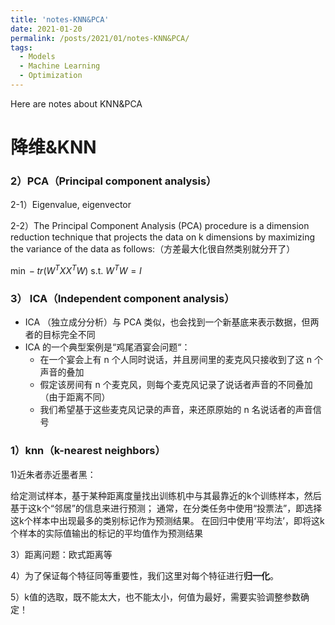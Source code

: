 ```yaml
---
title: 'notes-KNN&PCA'
date: 2021-01-20
permalink: /posts/2021/01/notes-KNN&PCA/
tags:
  - Models
  - Machine Learning
  - Optimization
---
```


Here are notes about KNN&PCA



# 降维&KNN

### 2）PCA（**Principal component analysis**）

2-1）Eigenvalue, eigenvector 

2-2）The Principal Component Analysis (PCA) procedure is a dimension reduction technique that projects the data on k dimensions by maximizing the variance of the data as follows:（方差最大化很自然类别就分开了）

$\min -tr(W^{T}XX^{T}W)$ s.t. $W^TW=I$

### 3） ICA（**Independent component analysis**）

- ICA （独立成分分析）与 PCA 类似，也会找到一个新基底来表示数据，但两者的目标完全不同
- ICA 的一个典型案例是“鸡尾酒宴会问题“：
  - 在一个宴会上有 n 个人同时说话，并且房间里的麦克风只接收到了这 n 个声音的叠加
  - 假定该房间有 n 个麦克风，则每个麦克风记录了说话者声音的不同叠加（由于距离不同）
  - 我们希望基于这些麦克风记录的声音，来还原原始的 n 名说话者的声音信号

### 1）knn（**k-nearest neighbors**）

1)近朱者赤近墨者黑：

给定测试样本，基于某种距离度量找出训练机中与其最靠近的k个训练样本，然后基于这k个“邻居”的信息来进行预测；
通常，在分类任务中使用“投票法”，即选择这k个样本中出现最多的类别标记作为预测结果。
在回归中使用‘平均法’，即将这k个样本的实际值输出的标记的平均值作为预测结果

3）距离问题：欧式距离等

4）为了保证每个特征同等重要性，我们这里对每个特征进行**归一化**。

5）k值的选取，既不能太大，也不能太小，何值为最好，需要实验调整参数确定！

